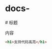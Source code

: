 # docs-<!DOCTYPE html>
<html lang="en">
<head>
  <meta charset="UTF-8">
  <title>标题</title>
  <meta name="description" content="简介，方便 SEO">
  <meta name="viewport" content="width=device-width, user-scalable=no, initial-scale=1.0, maximum-scale=1.0, minimum-scale=1.0">
  <link rel="stylesheet" href="//unpkg.com/docsify/lib/themes/vue.css">
</head>
<body>
  <div id="app"></div>
</body>
<script
  src="//unpkg.com/docsify/lib/docsify.min.js"
  data-router>
</script>
</html>
# 标题

内容

```html
<h1>支持代码高亮</h1>
```

